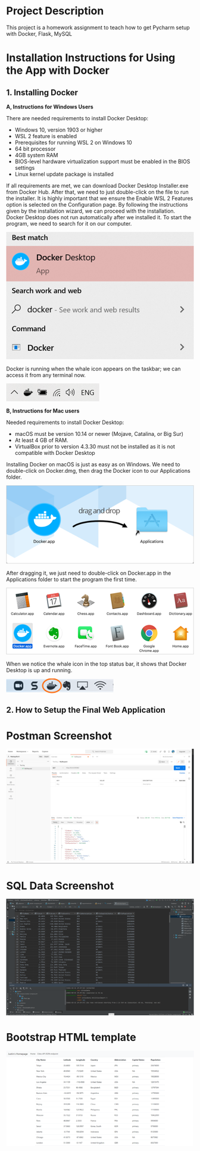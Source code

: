 # Project Description

This project is a homework assignment to teach how to get Pycharm setup with Docker, Flask, MySQL

# Installation Instructions for Using the App with Docker

## 1. Installing Docker

**A, Instructions for Windows Users**

There are needed requirements to install Docker Desktop:

* Windows 10, version 1903 or higher
* WSL 2 feature is enabled
* Prerequisites for running WSL 2 on Windows 10
* 64 bit processor
* 4GB system RAM
* BIOS-level hardware virtualization support must be enabled in the BIOS settings
* Linux kernel update package is installed

If all requirements are met, we can download Docker Desktop Installer.exe from Docker Hub. After that, we need to just
double-click on the file to run the installer. It is highly important that we ensure the Enable WSL 2 Features option is
selected on the Configuration page. By following the instructions given by the installation wizard, we can proceed with
the installation. Docker Desktop does not run automatically after we installed it. To start the program, we need to
search for it on our computer. 

![finding Docker](screenshots/Docker_in_Search.png)

Docker is running when the whale icon appears on the taskbar; we can access it from any
terminal now.

![whale icon](screenshots/whale_Microsoft.png)

**B, Instructions for Mac users**

Needed requirements to install Docker Desktop:

* macOS must be version 10.14 or newer (Mojave, Catalina, or Big Sur)
* At least 4 GB of RAM.
* VirtualBox prior to version 4.3.30 must not be installed as it is not compatible with Docker Desktop

Installing Docker on macOS is just as easy as on Windows. We need to double-click on Docker.dmg, then drag the Docker
icon to our Applications folder. 

![Dragging Docker app](screenshots/Docker_app.png)

After dragging it, we just need to double-click on Docker.app in the Applications
folder to start the program the first time. 

![Starting Docker](screenshots/Docker_run.png)

When we notice the whale icon in the top status bar, it shows that Docker
Desktop is up and running.

![Running Docker](screenshots/whale_IOS.png)

## 2. How to Setup the Final Web Application


# Postman Screenshot

![postman request output](screenshots/postman.PNG)

# SQL Data Screenshot

![pycharm data query](screenshots/query.PNG)

# Bootstrap HTML template

![bootstrap data](screenshots/bootstrap.PNG)

